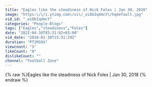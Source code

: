 ```yaml
---
title: "Eagles like the steadiness of Nick Foles | Jan 30, 2018"
image: "https:\/\/i.ytimg.com\/vi\/_oi8bIqdmcY\/hqdefault.jpg"
vid_id: "_oi8bIqdmcY"
categories: "People-Blogs"
tags: ["Eagles","steadiness","Foles"]
date: "2022-04-10T03:31:02+03:00"
vid_date: "2018-01-30T15:31:29Z"
duration: "PT1M19S"
viewcount: "5"
likeCount: "0"
dislikeCount: ""
channel: "Football Zone"
---
```

{% raw %}Eagles like the steadiness of Nick Foles | Jan 30, 2018 {% endraw %}
